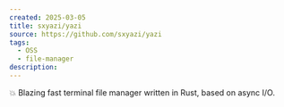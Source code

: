 ```yaml
---
created: 2025-03-05
title: sxyazi/yazi
source: https://github.com/sxyazi/yazi
tags:
  - OSS
  - file-manager
description:
---
```

💥 Blazing fast terminal file manager written in Rust, based on async I/O.